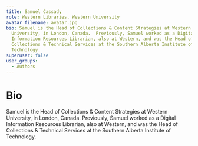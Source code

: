 ```yaml
---
title: Samuel Cassady
role: Western Libraries, Western University
avatar_filename: avatar.jpg
bio: Samuel is the Head of Collections & Content Strategies at Western
  University, in London, Canada.  Previously, Samuel worked as a Digital
  Information Resources Librarian, also at Western, and was the Head of
  Collections & Technical Services at the Southern Alberta Institute of
  Technology.
superuser: false
user_groups:
  - Authors
---
```


# Bio
Samuel is the Head of Collections & Content Strategies at Western University, in London, Canada. Previously, Samuel worked as a Digital Information Resources Librarian, also at Western, and was the Head of Collections & Technical Services at the Southern Alberta Institute of Technology.